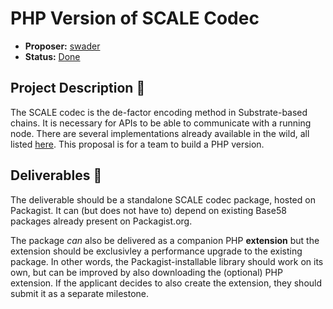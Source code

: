 # PHP Version of SCALE Codec

* **Proposer:** [swader](https://github.com/swader)
* **Status:** [Done](https://github.com/w3f/Open-Grants-Program/blob/master/applications/php-scale-lib.md)

## Project Description :page_facing_up: 

The SCALE codec is the de-factor encoding method in Substrate-based chains. It is necessary for APIs to be able to communicate with a running node. There are several implementations already available in the wild, all listed [here](https://substrate.dev/docs/en/knowledgebase/advanced/codec). This proposal is for a team to build a PHP version.

## Deliverables :nut_and_bolt:

The deliverable should be a standalone SCALE codec package, hosted on Packagist. It can (but does not have to) depend on existing Base58 packages already present on Packagist.org.

The package *can* also be delivered as a companion PHP **extension** but the extension should be exclusivley a performance upgrade to the existing package. In other words, the Packagist-installable library should work on its own, but can be improved by also downloading the (optional) PHP extension. If the applicant decides to also create the extension, they should submit it as a separate milestone.
